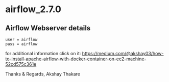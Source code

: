 # airflow_2.7.0
## Airflow Webserver details
```
user = airflow
pass = airflow

```


for additional information click on it:
https://medium.com/@akshay03/how-to-install-apache-airflow-with-docker-container-on-ec2-machine-52cd575c361e

Thanks & Regards,
Akshay Thakare

